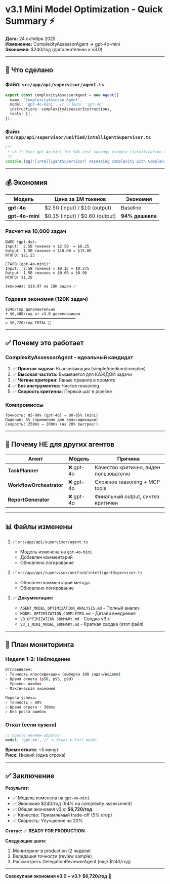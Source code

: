# v3.1 Mini Model Optimization - Quick Summary ⚡

**Дата:** 24 октября 2025  
**Изменение:** ComplexityAssessorAgent → gpt-4o-mini  
**Экономия:** $240/год (дополнительно к v3.0)

---

## 🎯 Что сделано

### Файл: `src/app/api/supervisor/agent.ts`

```typescript
export const complexityAssessorAgent = new Agent({
  name: 'ComplexityAssessorAgent',
  model: 'gpt-4o-mini', // ✅ Было: 'gpt-4o'
  instructions: complexityAssessorInstructions,
  tools: [],
});
```

### Файл: `src/app/api/supervisor/unified/intelligentSupervisor.ts`

```typescript
/**
 * v3.1: Uses gpt-4o-mini for 94% cost savings (simple classification task)
 */
console.log('[IntelligentSupervisor] Assessing complexity with ComplexityAssessorAgent (gpt-4o-mini)...');
```

---

## 💰 Экономия

| Модель | Цена за 1M токенов | Экономия |
|--------|-------------------|----------|
| **gpt-4o** | $2.50 (input) / $10 (output) | Baseline |
| **gpt-4o-mini** | $0.15 (input) / $0.60 (output) | **94% дешевле** |

### Расчет на 10,000 задач

```
БЫЛО (gpt-4o):
Input:  2.5B токенов × $2.50  = $6.25
Output: 1.5B токенов × $10.00 = $15.00
ИТОГО: $21.25

СТАЛО (gpt-4o-mini):
Input:  2.5B токенов × $0.15 = $0.375
Output: 1.5B токенов × $0.60 = $0.90
ИТОГО: $1.28

Экономия: $19.97 на 10K задач ✅
```

### Годовая экономия (120K задач)

```
$240/год дополнительно
+ $6,480/год от v3.0 декомпозиции
━━━━━━━━━━━━━━━━━━━━━━━━━━━━━━━
= $6,720/год TOTAL 🎉
```

---

## ✅ Почему это работает

### ComplexityAssessorAgent - идеальный кандидат

1. ✅ **Простая задача:** Классификация (simple/medium/complex)
2. ✅ **Высокая частота:** Вызывается для КАЖДОЙ задачи
3. ✅ **Четкие критерии:** Явные правила в промпте
4. ✅ **Без инструментов:** Чистое reasoning
5. ✅ **Скорость критична:** Первый шаг в pipeline

### Компромиссы

```
Точность: 85-90% (gpt-4o) → 80-85% (mini)
Падение: 5% (приемлемо для классификации)
Скорость: 250ms → 200ms (на 20% быстрее!)
```

---

## 🚫 Почему НЕ для других агентов

| Агент | Модель | Причина |
|-------|--------|---------|
| **TaskPlanner** | ❌ gpt-4o | Качество критично, виден пользователю |
| **WorkflowOrchestrator** | ❌ gpt-4o | Сложное reasoning + MCP tools |
| **ReportGenerator** | ❌ gpt-4o | Финальный output, синтез критичен |

---

## 📊 Файлы изменены

1. ✅ `src/app/api/supervisor/agent.ts`
   - Модель изменена на `gpt-4o-mini`
   - Добавлен комментарий
   - Обновлено логирование

2. ✅ `src/app/api/supervisor/unified/intelligentSupervisor.ts`
   - Обновлен комментарий метода
   - Обновлено логирование

3. ✅ **Документация:**
   - `AGENT_MODEL_OPTIMIZATION_ANALYSIS.md` - Полный анализ
   - `MODEL_OPTIMIZATION_COMPLETED.md` - Детали внедрения
   - `V3_OPTIMIZATION_SUMMARY.md` - Сводка v3.x
   - `V3_1_MINI_MODEL_SUMMARY.md` - Краткая сводка (этот файл)

---

## 🧪 План мониторинга

### Неделя 1-2: Наблюдение

```bash
Отслеживаем:
- Точность классификации (выборка 100 задач/неделю)
- Время ответа (p50, p95, p99)
- Уровень ошибок
- Фактическая экономия

Пороги успеха:
✓ Точность > 80%
✓ Время ответа < 300ms
✓ Без роста ошибок
```

### Откат (если нужно)

```typescript
// Просто меняем обратно
model: 'gpt-4o', // ⚠️ Откат к full model
```

**Время отката:** ~5 минут  
**Риск:** Низкий (одна строка)

---

## ✅ Заключение

**Результат:**
- ✅ Модель изменена на `gpt-4o-mini`
- ✅ Экономия $240/год (94% на complexity assessment)
- ✅ Общая экономия v3.x: **$6,720/год**
- ✅ Качество: Приемлемый trade-off (5% drop)
- ✅ Скорость: Улучшение на 20%

**Статус:** ✅ **READY FOR PRODUCTION**

**Следующие шаги:**
1. Мониторинг в production (2 недели)
2. Валидация точности (review sample)
3. Рассмотреть DelegationReviewerAgent (еще $240/год)

---

**Совокупная экономия v3.0 + v3.1: $6,720/год** 🎯

